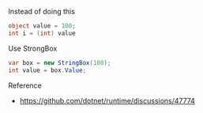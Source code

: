 Instead of doing this

```csharp
object value = 100;
int i = (int) value
```

Use StrongBox

```csharp
var box = new StringBox(100);
int value = box.Value;
```

Reference

- https://github.com/dotnet/runtime/discussions/47774